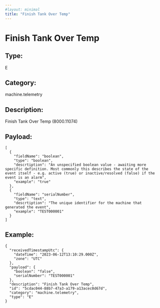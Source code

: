 ```yaml
---
#layout: minimal
title: "Finish Tank Over Temp"
---
```


# Finish Tank Over Temp

## Type:

E

## Category:

machine.telemetry

## Description: 

Finish Tank Over Temp (8000.11074)

## Payload:

```
[
  {
    "fieldName": "boolean",
    "type": "boolean",
    "descrtiption": "An unspecified boolean value - awaiting more specific definition. Most commonly this describes the state of the event itself - e.g. active (true) or inactive/resolved (false) if the event is an alarm",
    "example": "true"
  },
  {
    "fieldName": "serialNumber",
    "type": "text",
    "descrtiption": "The unique identifier for the machine that generated the event",
    "example": "TEST000001"
  }
]
```

## Example:

```
{
  "receivedTimestampUtc": {
    "dateTime": "2023-06-12T13:10:29.000Z",
    "zone": "UTC"
  },
  "payload": {
    "boolean": "false",
    "serialNumber": "TEST000001"
  },
  "description": "Finish Tank Over Temp",
  "id": "5cdac044-88b7-47a3-a179-a13acec0d67d",
  "category": "machine.telemetry",
  "type": "E"
}
```
